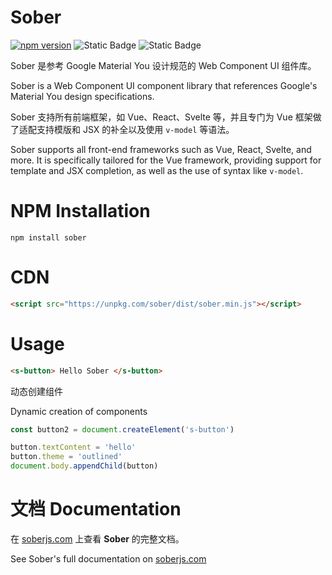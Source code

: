 # Sober

[![npm version](https://badge.fury.io/js/sober.svg)](https://badge.fury.io/js/sober)
![Static Badge](https://img.shields.io/badge/complete%20build-107kb-blue)
![Static Badge](https://img.shields.io/badge/gzip-22kb-wheat)

Sober 是参考 Google Material You 设计规范的 Web Component UI 组件库。   

Sober is a Web Component UI component library that references Google's Material You design specifications. 

Sober 支持所有前端框架，如 Vue、React、Svelte 等，并且专门为 Vue 框架做了适配支持模版和 JSX 的补全以及使用 `v-model` 等语法。   

Sober supports all front-end frameworks such as Vue, React, Svelte, and more. It is specifically tailored for the Vue framework, providing support for template and JSX completion, as well as the use of syntax like `v-model`.

# NPM Installation
```shell
npm install sober
```

# CDN

```html
<script src="https://unpkg.com/sober/dist/sober.min.js"></script>
```

# Usage

```html
<s-button> Hello Sober </s-button>
```

动态创建组件   

Dynamic creation of components

```js
const button2 = document.createElement('s-button')

button.textContent = 'hello'
button.theme = 'outlined'
document.body.appendChild(button)
```

# 文档 Documentation

在 [soberjs.com](https://soberjs.com) 上查看 **Sober** 的完整文档。   

See Sober's full documentation on [soberjs.com](https://soberjs.com)